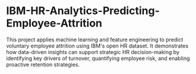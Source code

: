 # IBM-HR-Analytics-Predicting-Employee-Attrition
This project applies machine learning and feature engineering to predict voluntary employee attrition using IBM's open HR dataset. It demonstrates how data-driven insights can support strategic HR decision-making by identifying key drivers of turnover, quantifying employee risk, and enabling proactive retention strategies.

